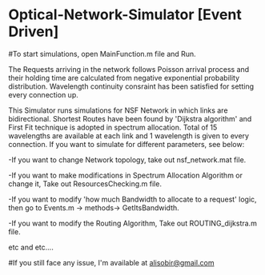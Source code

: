 # Optical-Network-Simulator [Event Driven]
#To start simulations, open MainFunction.m file and Run.

The Requests arriving in the network follows Poisson arrival process and their holding time are calculated from negative exponential probability distribution. Wavelength continuity consraint has been satisfied for setting every connection up. 

This Simulator runs simulations for NSF Network in which links are bidirectional. Shortest Routes have been found by 'Dijkstra algorithm' and First Fit technique is adopted in spectrum allocation. Total of 15 wavelengths are available at each link and 1 wavelength is given to every connection. If you want to simulate for different parameters, see below:  

-If you want to change Network topology, take out nsf_network.mat file.

-If you want to make modifications in Spectrum Allocation Algorithm or change it, Take out ResourcesChecking.m file.

-If you want to modify 'how much Bandwidth to allocate to a request' logic, then go to Events.m -> methods-> GetItsBandwidth.

-If you want to modify the Routing Algorithm, Take out ROUTING_dijkstra.m file.

etc and etc....



#If you still face any issue, I'm available at alisobir@gmail.com
